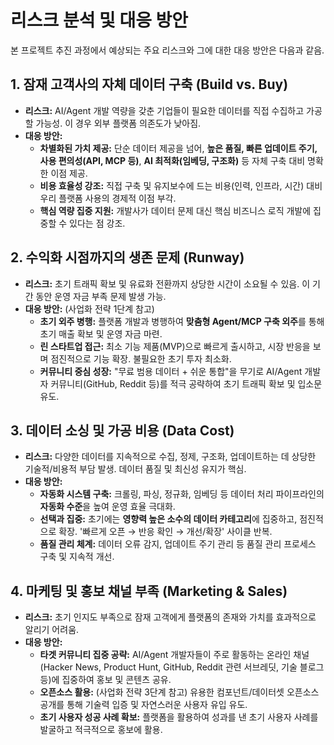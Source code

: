 # 리스크 분석 및 대응 방안

본 프로젝트 추진 과정에서 예상되는 주요 리스크와 그에 대한 대응 방안은 다음과 같음.

## 1. 잠재 고객사의 자체 데이터 구축 (Build vs. Buy)

*   **리스크:** AI/Agent 개발 역량을 갖춘 기업들이 필요한 데이터를 직접 수집하고 가공할 가능성. 이 경우 외부 플랫폼 의존도가 낮아짐.
*   **대응 방안:**
    *   **차별화된 가치 제공:** 단순 데이터 제공을 넘어, **높은 품질, 빠른 업데이트 주기, 사용 편의성(API, MCP 등)**, **AI 최적화(임베딩, 구조화)** 등 자체 구축 대비 명확한 이점 제공.
    *   **비용 효율성 강조:** 직접 구축 및 유지보수에 드는 비용(인력, 인프라, 시간) 대비 우리 플랫폼 사용의 경제적 이점 부각.
    *   **핵심 역량 집중 지원:** 개발사가 데이터 문제 대신 핵심 비즈니스 로직 개발에 집중할 수 있다는 점 강조.

## 2. 수익화 시점까지의 생존 문제 (Runway)

*   **리스크:** 초기 트래픽 확보 및 유료화 전환까지 상당한 시간이 소요될 수 있음. 이 기간 동안 운영 자금 부족 문제 발생 가능.
*   **대응 방안:** (사업화 전략 1단계 참고)
    *   **초기 외주 병행:** 플랫폼 개발과 병행하여 **맞춤형 Agent/MCP 구축 외주**를 통해 초기 매출 확보 및 운영 자금 마련.
    *   **린 스타트업 접근:** 최소 기능 제품(MVP)으로 빠르게 출시하고, 시장 반응을 보며 점진적으로 기능 확장. 불필요한 초기 투자 최소화.
    *   **커뮤니티 중심 성장:** "무료 범용 데이터 + 쉬운 통합"을 무기로 AI/Agent 개발자 커뮤니티(GitHub, Reddit 등)를 적극 공략하여 초기 트래픽 확보 및 입소문 유도.

## 3. 데이터 소싱 및 가공 비용 (Data Cost)

*   **리스크:** 다양한 데이터를 지속적으로 수집, 정제, 구조화, 업데이트하는 데 상당한 기술적/비용적 부담 발생. 데이터 품질 및 최신성 유지가 핵심.
*   **대응 방안:**
    *   **자동화 시스템 구축:** 크롤링, 파싱, 정규화, 임베딩 등 데이터 처리 파이프라인의 **자동화 수준**을 높여 운영 효율 극대화.
    *   **선택과 집중:** 초기에는 **영향력 높은 소수의 데이터 카테고리**에 집중하고, 점진적으로 확장. '빠르게 오픈 → 반응 확인 → 개선/확장' 사이클 반복.
    *   **품질 관리 체계:** 데이터 오류 감지, 업데이트 주기 관리 등 품질 관리 프로세스 구축 및 지속적 개선.

## 4. 마케팅 및 홍보 채널 부족 (Marketing & Sales)

*   **리스크:** 초기 인지도 부족으로 잠재 고객에게 플랫폼의 존재와 가치를 효과적으로 알리기 어려움.
*   **대응 방안:**
    *   **타겟 커뮤니티 집중 공략:** AI/Agent 개발자들이 주로 활동하는 온라인 채널(Hacker News, Product Hunt, GitHub, Reddit 관련 서브레딧, 기술 블로그 등)에 집중하여 홍보 및 콘텐츠 공유.
    *   **오픈소스 활용:** (사업화 전략 3단계 참고) 유용한 컴포넌트/데이터셋 오픈소스 공개를 통해 기술력 입증 및 자연스러운 사용자 유입 유도.
    *   **초기 사용자 성공 사례 확보:** 플랫폼을 활용하여 성과를 낸 초기 사용자 사례를 발굴하고 적극적으로 홍보에 활용. 